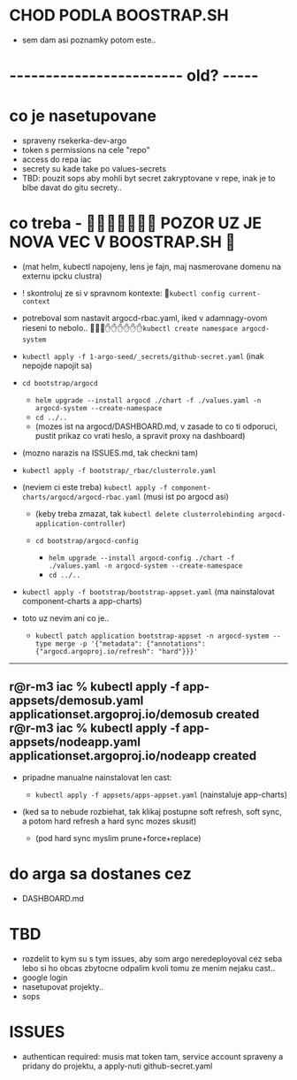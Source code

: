 

# CHOD PODLA BOOSTRAP.SH
- sem dam asi poznamky potom este..









# ------------------------ old? -----



# co je nasetupovane
- spraveny rsekerka-dev-argo
- token s permissions na cele "repo"
- access do repa iac
- secrety su kade take po values-secrets
- TBD: pouzit sops aby mohli byt secret zakryptovane v repe, inak je to blbe davat do gitu secrety..


# co treba - 🔴🔴🔴🔴🔴🔴🔴 POZOR UZ JE NOVA VEC V BOOSTRAP.SH 🔴
- (mat helm, kubectl napojeny, lens je fajn, maj nasmerovane domenu na externu ipcku clustra)
- ! skontroluj ze si v spravnom kontexte: 🔴`kubectl config current-context`
- potreboval som nastavit argocd-rbac.yaml, iked v adamnagy-ovom rieseni to nebolo..
  🔴🔴🔴✋✋✋✋✋✋`kubectl create namespace argocd-system`
- `kubectl apply -f 1-argo-seed/_secrets/github-secret.yaml` (inak nepojde napojit sa)
- `cd bootstrap/argocd`
  - `helm upgrade --install argocd ./chart -f ./values.yaml -n argocd-system --create-namespace`
  -  `cd ../..`
  - (mozes ist na argocd/DASHBOARD.md, v zasade to co ti odporuci, pustit prikaz co vrati heslo, a spravit proxy na dashboard)

- (mozno narazis na ISSUES.md, tak checkni tam)
- `kubectl apply -f bootstrap/_rbac/clusterrole.yaml`
- (neviem ci este treba) `kubectl apply -f component-charts/argocd/argocd-rbac.yaml` (musi ist po argocd asi)
    - (keby treba zmazat, tak `kubectl delete clusterrolebinding argocd-application-controller`)

  - `cd bootstrap/argocd-config`
    - `helm upgrade --install argocd-config ./chart -f ./values.yaml -n argocd-system --create-namespace`
    - `cd ../..`

- `kubectl apply -f bootstrap/bootstrap-appset.yaml` (ma nainstalovat component-charts a app-charts)
- toto uz nevim ani co je..
  - `kubectl patch application bootstrap-appset -n argocd-system --type merge -p '{"metadata": {"annotations": {"argocd.argoproj.io/refresh": "hard"}}}'`

------
  r@r-m3 iac % kubectl apply -f app-appsets/demosub.yaml
  applicationset.argoproj.io/demosub created
  r@r-m3 iac % kubectl apply -f app-appsets/nodeapp.yaml
  applicationset.argoproj.io/nodeapp created
------
- pripadne manualne nainstalovat len cast:
  - `kubectl apply -f appsets/apps-appset.yaml` (nainstaluje app-charts)

- (ked sa to nebude rozbiehat, tak klikaj postupne soft refresh, soft sync, a potom hard refresh a hard sync mozes skusit)
  - (pod hard sync myslim prune+force+replace)


# do arga sa dostanes cez
- DASHBOARD.md



# TBD
- rozdelit to kym su s tym issues, aby som argo neredeployoval cez seba lebo si ho obcas zbytocne odpalim kvoli tomu ze menim nejaku cast..
- google login
- nasetupovat projekty..
- sops


# ISSUES
- authentican required: musis mat token tam, service account spraveny a pridany do projektu, a apply-nuti github-secret.yaml